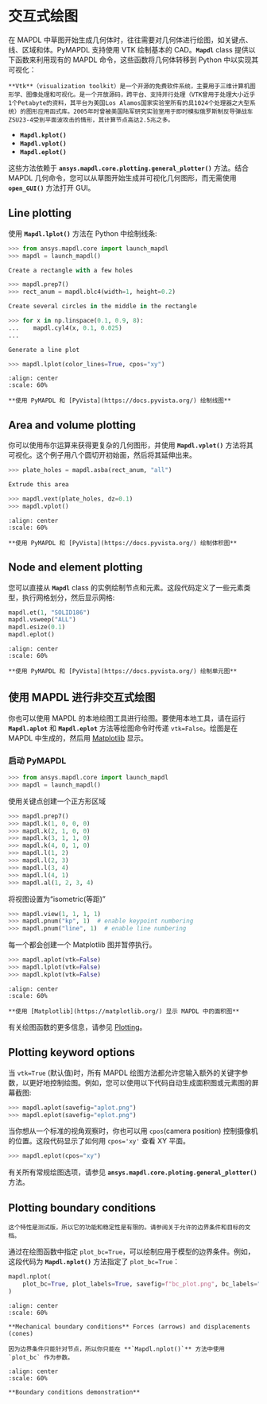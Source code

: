 # 交互式绘图
在 MAPDL 中草图开始生成几何体时，往往需要对几何体进行绘图，如关键点、线、区域和体。PyMAPDL 支持使用 VTK 绘制基本的 CAD。**`Mapdl`** class 提供以下函数来利用现有的 MAPDL 命令，这些函数将几何体转移到 Python 中以实现其可视化：

```{margin} 什么是**VTK**?
**Vtk**（visualization toolkit）是一个开源的免费软件系统，主要用于三维计算机图形学、图像处理和可视化。是一个开放源码，跨平台、支持并行处理（VTK曾用于处理大小近乎1个Petabyte的资料，其平台为美国Los Alamos国家实验室所有的具1024个处理器之大型系统）的图形应用函式库。2005年时曾被美国陆军研究实验室用于即时模拟俄罗斯制反导弹战车ZSU23-4受到平面波攻击的情形，其计算节点高达2.5兆之多。

```

- **`Mapdl.kplot()`**
- **`Mapdl.vplot()`**
- **`Mapdl.eplot()`**

这些方法依赖于 **`ansys.mapdl.core.plotting.general_plotter()`** 方法。结合 MAPDL 几何命令，您可以从草图开始生成并可视化几何图形，而无需使用 **`open_GUI()`** 方法打开 GUI。

## Line plotting
使用 **`Mapdl.lplot()`** 方法在 Python 中绘制线条:

```py
>>> from ansys.mapdl.core import launch_mapdl
>>> mapdl = launch_mapdl()

Create a rectangle with a few holes

>>> mapdl.prep7()
>>> rect_anum = mapdl.blc4(width=1, height=0.2)

Create several circles in the middle in the rectangle

>>> for x in np.linspace(0.1, 0.9, 8):
...    mapdl.cyl4(x, 0.1, 0.025)
...

Generate a line plot

>>> mapdl.lplot(color_lines=True, cpos="xy")
```

```{figure}  ../../Images/1_Ug/lplot_vtk.png
:align: center
:scale: 60%

**使用 PyMAPDL 和 [PyVista](https://docs.pyvista.org/) 绘制线图**
```

## Area and volume plotting
你可以使用布尔运算来获得更复杂的几何图形，并使用 **`Mapdl.vplot()`** 方法将其可视化。这个例子用八个圆切开初始面，然后将其延伸出来。

```py
>>> plate_holes = mapdl.asba(rect_anum, "all")

Extrude this area

>>> mapdl.vext(plate_holes, dz=0.1)
>>> mapdl.vplot()
```

```{figure}  ../../Images/1_Ug/vplot_vtk.png
:align: center
:scale: 60%

**使用 PyMAPDL 和 [PyVista](https://docs.pyvista.org/) 绘制体积图**
```

## Node and element plotting
您可以直接从 **`Mapdl`** class 的实例绘制节点和元素。这段代码定义了一些元素类型，执行网格划分，然后显示网格:

```py
mapdl.et(1, "SOLID186")
mapdl.vsweep("ALL")
mapdl.esize(0.1)
mapdl.eplot()
```

```{figure}  ../../Images/1_Ug/eplot_vtk.png
:align: center
:scale: 60%

**使用 PyMAPDL 和 [PyVista](https://docs.pyvista.org/) 绘制单元图**
```

## 使用 MAPDL 进行非交互式绘图
你也可以使用 MAPDL 的本地绘图工具进行绘图。要使用本地工具，请在运行 **`Mapdl.aplot`** 和 **`Mapdl.eplot`** 方法等绘图命令时传递 `vtk=False`。绘图是在 MAPDL 中生成的，然后用 [Matplotlib](https://matplotlib.org/) 显示。

### 启动 PyMAPDL
```py
>>> from ansys.mapdl.core import launch_mapdl
>>> mapdl = launch_mapdl()
```

使用关键点创建一个正方形区域

```py
>>> mapdl.prep7()
>>> mapdl.k(1, 0, 0, 0)
>>> mapdl.k(2, 1, 0, 0)
>>> mapdl.k(3, 1, 1, 0)
>>> mapdl.k(4, 0, 1, 0)
>>> mapdl.l(1, 2)
>>> mapdl.l(2, 3)
>>> mapdl.l(3, 4)
>>> mapdl.l(4, 1)
>>> mapdl.al(1, 2, 3, 4)
```

将视图设置为“isometric(等距)”

```py
>>> mapdl.view(1, 1, 1, 1)
>>> mapdl.pnum("kp", 1)  # enable keypoint numbering
>>> mapdl.pnum("line", 1)  # enable line numbering
```

每一个都会创建一个 Matplotlib 图并暂停执行。
```py
>>> mapdl.aplot(vtk=False)
>>> mapdl.lplot(vtk=False)
>>> mapdl.kplot(vtk=False)
```

```{figure} ../../Images/1_Ug/aplot.png
:align: center
:scale: 60%

**使用 [Matplotlib](https://matplotlib.org/) 显示 MAPDL 中的面积图**
```

有关绘图函数的更多信息，请参见 [Plotting](https://mapdl.docs.pyansys.com/version/stable/api/plotting.html#ref-plotting-api)。


## Plotting keyword options
当 `vtk=True` (默认值)时，所有 MAPDL 绘图方法都允许您输入额外的关键字参数，以更好地控制绘图。例如，您可以使用以下代码自动生成面积图或元素图的屏幕截图:

```py
>>> mapdl.aplot(savefig="aplot.png")
>>> mapdl.eplot(savefig="eplot.png")
```

当你想从一个标准的视角观察时，你也可以用 `cpos`(camera position) 控制摄像机的位置。这段代码显示了如何用 `cpos='xy'` 查看 XY 平面。

```py
>>> mapdl.eplot(cpos="xy")
```

有关所有常规绘图选项，请参见 **`ansys.mapdl.core.ploting.general_plotter()`** 方法。

## Plotting boundary conditions

```{warning}
这个特性是测试版，所以它的功能和稳定性是有限的。请参阅关于允许的边界条件和目标的文档。
```

通过在绘图函数中指定 `plot_bc=True`，可以绘制应用于模型的边界条件。例如，这段代码为 **`Mapdl.nplot()`** 方法指定了 `plot_bc=True`：

```py
mapdl.nplot(
    plot_bc=True, plot_labels=True, savefig=f"bc_plot.png", bc_labels="mechanical"
)
```

```{figure} ../../Images/1_Ug/bc_plot.png
:align: center
:scale: 60%

**Mechanical boundary conditions** Forces (arrows) and displacements (cones)
```

```{note}
因为边界条件只能针对节点，所以你只能在 **`Mapdl.nplot()`** 方法中使用 `plot_bc` 作为参数。
```

```{figure} ../../Images/1_Ug/bc_plot_2.png
:align: center
:scale: 60%

**Boundary conditions demonstration**
```